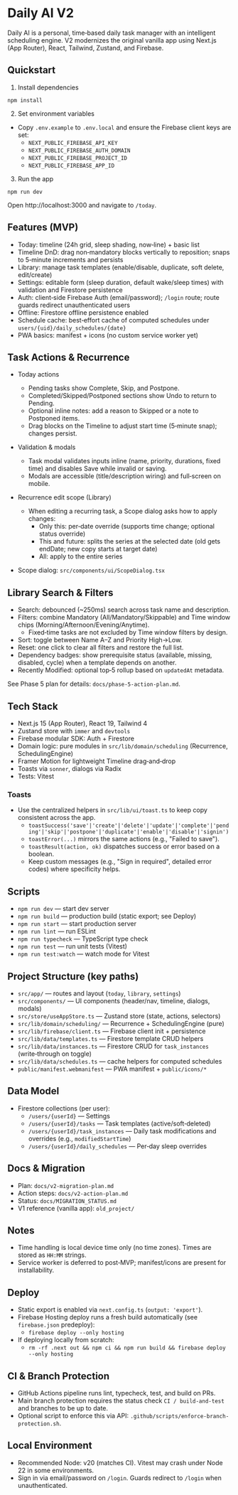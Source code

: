 # Daily AI V2

Daily AI is a personal, time‑based daily task manager with an intelligent scheduling engine. V2 modernizes the original vanilla app using Next.js (App Router), React, Tailwind, Zustand, and Firebase.

## Quickstart

1) Install dependencies

```
npm install
```

2) Set environment variables

- Copy `.env.example` to `.env.local` and ensure the Firebase client keys are set:
  - `NEXT_PUBLIC_FIREBASE_API_KEY`
  - `NEXT_PUBLIC_FIREBASE_AUTH_DOMAIN`
  - `NEXT_PUBLIC_FIREBASE_PROJECT_ID`
  - `NEXT_PUBLIC_FIREBASE_APP_ID`

3) Run the app

```
npm run dev
```

Open http://localhost:3000 and navigate to `/today`.

## Features (MVP)

- Today: timeline (24h grid, sleep shading, now‑line) + basic list
- Timeline DnD: drag non‑mandatory blocks vertically to reposition; snaps to 5‑minute increments and persists
- Library: manage task templates (enable/disable, duplicate, soft delete, edit/create)
- Settings: editable form (sleep duration, default wake/sleep times) with validation and Firestore persistence
- Auth: client‑side Firebase Auth (email/password); `/login` route; route guards redirect unauthenticated users
- Offline: Firestore offline persistence enabled
- Schedule cache: best‑effort cache of computed schedules under `users/{uid}/daily_schedules/{date}`
- PWA basics: manifest + icons (no custom service worker yet)

## Task Actions & Recurrence

- Today actions
  - Pending tasks show Complete, Skip, and Postpone.
  - Completed/Skipped/Postponed sections show Undo to return to Pending.
  - Optional inline notes: add a reason to Skipped or a note to Postponed items.
  - Drag blocks on the Timeline to adjust start time (5‑minute snap); changes persist.

- Validation & modals
  - Task modal validates inputs inline (name, priority, durations, fixed time) and disables Save while invalid or saving.
  - Modals are accessible (title/description wiring) and full‑screen on mobile.

- Recurrence edit scope (Library)
  - When editing a recurring task, a Scope dialog asks how to apply changes:
    - Only this: per‑date override (supports time change; optional status override)
    - This and future: splits the series at the selected date (old gets endDate; new copy starts at target date)
    - All: apply to the entire series
- Scope dialog: `src/components/ui/ScopeDialog.tsx`

## Library Search & Filters

- Search: debounced (~250ms) search across task name and description.
- Filters: combine Mandatory (All/Mandatory/Skippable) and Time window chips (Morning/Afternoon/Evening/Anytime).
  - Fixed‑time tasks are not excluded by Time window filters by design.
- Sort: toggle between Name A–Z and Priority High→Low.
- Reset: one click to clear all filters and restore the full list.
- Dependency badges: show prerequisite status (available, missing, disabled, cycle) when a template depends on another.
- Recently Modified: optional top‑5 rollup based on `updatedAt` metadata.

See Phase 5 plan for details: `docs/phase-5-action-plan.md`.

## Tech Stack

- Next.js 15 (App Router), React 19, Tailwind 4
- Zustand store with `immer` and `devtools`
- Firebase modular SDK: Auth + Firestore
- Domain logic: pure modules in `src/lib/domain/scheduling` (Recurrence, SchedulingEngine)
- Framer Motion for lightweight Timeline drag‑and‑drop
- Toasts via `sonner`, dialogs via Radix
- Tests: Vitest

### Toasts

- Use the centralized helpers in `src/lib/ui/toast.ts` to keep copy consistent across the app.
  - `toastSuccess('save'|'create'|'delete'|'update'|'complete'|'pending'|'skip'|'postpone'|'duplicate'|'enable'|'disable'|'signin')`
  - `toastError(...)` mirrors the same actions (e.g., "Failed to save").
  - `toastResult(action, ok)` dispatches success or error based on a boolean.
  - Keep custom messages (e.g., "Sign in required", detailed error codes) where specificity helps.

## Scripts

- `npm run dev` — start dev server
- `npm run build` — production build (static export; see Deploy)
- `npm run start` — start production server
- `npm run lint` — run ESLint
- `npm run typecheck` — TypeScript type check
- `npm run test` — run unit tests (Vitest)
- `npm run test:watch` — watch mode for Vitest

## Project Structure (key paths)

- `src/app/` — routes and layout (`today`, `library`, `settings`)
- `src/components/` — UI components (header/nav, timeline, dialogs, modals)
- `src/store/useAppStore.ts` — Zustand store (state, actions, selectors)
- `src/lib/domain/scheduling/` — Recurrence + SchedulingEngine (pure)
- `src/lib/firebase/client.ts` — Firebase client init + persistence
- `src/lib/data/templates.ts` — Firestore template CRUD helpers
- `src/lib/data/instances.ts` — Firestore CRUD for `task_instances` (write‑through on toggle)
- `src/lib/data/schedules.ts` — cache helpers for computed schedules
- `public/manifest.webmanifest` — PWA manifest + `public/icons/*`

## Data Model

- Firestore collections (per user):
  - `/users/{userId}` — Settings
  - `/users/{userId}/tasks` — Task templates (active/soft‑deleted)
  - `/users/{userId}/task_instances` — Daily task modifications and overrides (e.g., `modifiedStartTime`)
  - `/users/{userId}/daily_schedules` — Per‑day sleep overrides

## Docs & Migration

- Plan: `docs/v2-migration-plan.md`
- Action steps: `docs/v2-action-plan.md`
- Status: `docs/MIGRATION_STATUS.md`
- V1 reference (vanilla app): `old_project/`

## Notes

- Time handling is local device time only (no time zones). Times are stored as `HH:MM` strings.
- Service worker is deferred to post‑MVP; manifest/icons are present for installability.

## Deploy

- Static export is enabled via `next.config.ts` (`output: 'export'`).
- Firebase Hosting deploy runs a fresh build automatically (see `firebase.json` predeploy):
  - `firebase deploy --only hosting`
- If deploying locally from scratch:
  - `rm -rf .next out && npm ci && npm run build && firebase deploy --only hosting`

## CI & Branch Protection

- GitHub Actions pipeline runs lint, typecheck, test, and build on PRs.
- Main branch protection requires the status check `CI / build-and-test` and branches to be up to date.
- Optional script to enforce this via API: `.github/scripts/enforce-branch-protection.sh`.

## Local Environment

- Recommended Node: v20 (matches CI). Vitest may crash under Node 22 in some environments.
- Sign in via email/password on `/login`. Guards redirect to `/login` when unauthenticated.
